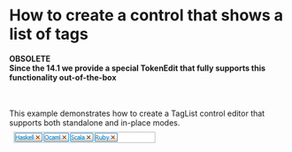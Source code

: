 # How to create a control that shows a list of tags


<p><strong>OBSOLETE <br />Since the 14.1 we provide a special TokenEdit that fully supports this functionality out-of-the-box</strong></p>
<p><br /><br />This example demonstrates how to create a TagList control editor that supports both standalone and in-place modes.<br /> <img src="https://raw.githubusercontent.com/DevExpress-Examples/how-to-create-a-control-that-shows-a-list-of-tags-e4542/12.2.6+/media/dc6ebf10-4bac-431c-bbd5-80e69b366eb0.png"></p>

<br/>


